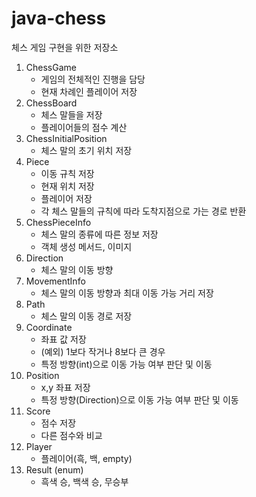# java-chess
체스 게임 구현을 위한 저장소

1. ChessGame
    + 게임의 전체적인 진행을 담당
    + 현재 차례인 플레이어 저장
2. ChessBoard
    + 체스 말들을 저장
    + 플레이어들의 점수 계산
3. ChessInitialPosition
    + 체스 말의 초기 위치 저장
4. Piece
    + 이동 규칙 저장
    + 현재 위치 저장
    + 플레이어 저장
    + 각 체스 말들의 규칙에 따라 도착지점으로 가는 경로 반환
5. ChessPieceInfo
    + 체스 말의 종류에 따른 정보 저장
    + 객체 생성 메서드, 이미지
6. Direction
    + 체스 말의 이동 방향
7. MovementInfo
    + 체스 말의 이동 방향과 최대 이동 가능 거리 저장
8. Path
    + 체스 말의 이동 경로 저장
9. Coordinate
    + 좌표 값 저장
    + (예외) 1보다 작거나 8보다 큰 경우
    + 특정 방향(int)으로 이동 가능 여부 판단 및 이동
10. Position
    + x,y 좌표 저장 
    + 특정 방향(Direction)으로 이동 가능 여부 판단 및 이동
11. Score
    + 점수 저장
    + 다른 점수와 비교
12. Player
    + 플레이어(흑, 백, empty)
13. Result (enum)
    + 흑색 승, 백색 승, 무승부
    
    
